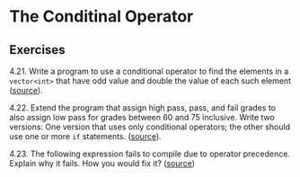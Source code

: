 # The Conditinal Operator

## Exercises

4.21. Write a program to use a conditional operator to find the elements in a
`vector<int>` that have odd value and double the value of each such element
([source](./ex_4_21.cpp)).

4.22. Extend the program that assign high pass, pass, and fail grades to also
assign low pass for grades between 60 and 75 inclusive. Write two versions:
One version that uses only conditional operators; the other should use one or
more `if` statements. ([source](./ex_4_22.cpp)).

4.23. The following expression fails to compile due to operator precedence.
Explain why it fails. How you would fix it? ([source](./ex_4_23.cpp))
